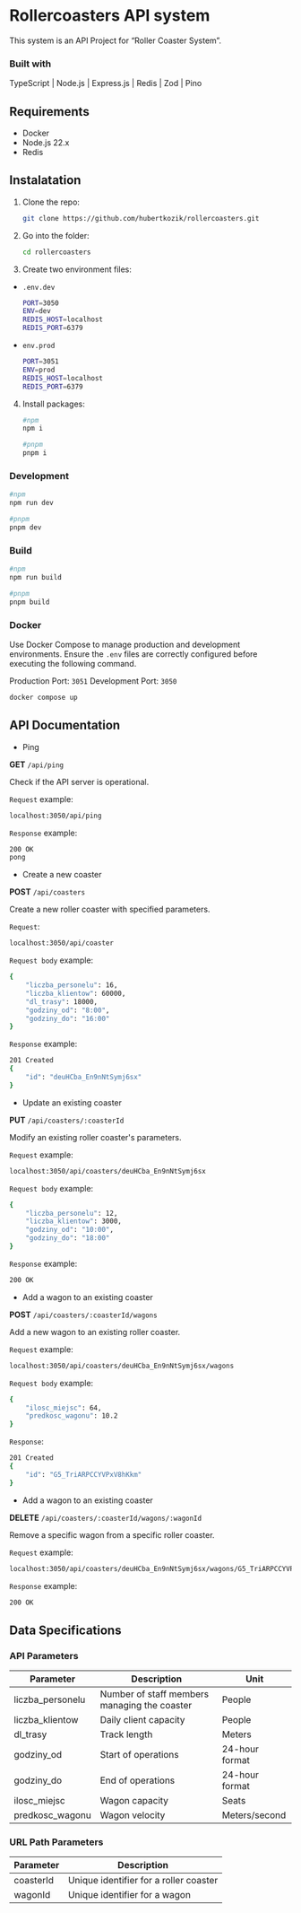 # Rollercoasters API system

This system is an API Project for “Roller Coaster System”.

### Built with

TypeScript | Node.js | Express.js | Redis | Zod | Pino

## Requirements

-   Docker
-   Node.js 22.x
-   Redis

## Instalatation

1. Clone the repo:
   ```sh
   git clone https://github.com/hubertkozik/rollercoasters.git
   ```
2. Go into the folder:
    ```sh
    cd rollercoasters
    ```
3. Create two environment files:
* `.env.dev`
    ```sh
    PORT=3050
    ENV=dev
    REDIS_HOST=localhost
    REDIS_PORT=6379
    ```
* `env.prod`
    ```sh
    PORT=3051
    ENV=prod
    REDIS_HOST=localhost
    REDIS_PORT=6379
    ```
4. Install packages:
    ```sh
    #npm
    npm i
    
    #pnpm
    pnpm i
    ```

### Development

```sh
#npm
npm run dev

#pnpm
pnpm dev
```

### Build

```sh
#npm
npm run build

#pnpm
pnpm build
```

### Docker
Use Docker Compose to manage production and development environments. Ensure the `.env` files are correctly configured before executing the following command.

Production Port: `3051`
Development Port: `3050`

```sh
docker compose up
```

## API Documentation

- Ping

**GET** `/api/ping`

Check if the API server is operational.

`Request` example:
```sh
localhost:3050/api/ping
```

`Response` example:
```sh
200 OK
pong
```

- Create a new coaster

**POST** `/api/coasters`

Create a new roller coaster with specified parameters.

`Request`:
```sh
localhost:3050/api/coaster
```
`Request body` example:
```sh
{ 
    "liczba_personelu": 16,
    "liczba_klientow": 60000,
    "dl_trasy": 18000,
    "godziny_od": "8:00",
    "godziny_do": "16:00"
}
```

`Response` example:
```sh
201 Created
{
    "id": "deuHCba_En9nNtSymj6sx"
}
```

- Update an existing coaster

**PUT** `/api/coasters/:coasterId`

Modify an existing roller coaster's parameters.

`Request` example:
```sh
localhost:3050/api/coasters/deuHCba_En9nNtSymj6sx
```
`Request body` example:
```sh
{ 
    "liczba_personelu": 12,
    "liczba_klientow": 3000,
    "godziny_od": "10:00",
    "godziny_do": "18:00"
}
```

`Response` example:
```sh
200 OK
```

- Add a wagon to an existing coaster

**POST** `/api/coasters/:coasterId/wagons`

Add a new wagon to an existing roller coaster.

`Request` example:
```sh
localhost:3050/api/coasters/deuHCba_En9nNtSymj6sx/wagons
```
`Request body` example:
```sh
{
    "ilosc_miejsc": 64,
    "predkosc_wagonu": 10.2
}
```

`Response`:
```sh
201 Created
{
    "id": "G5_TriARPCCYVPxV8hKkm"
}
```

- Add a wagon to an existing coaster

**DELETE** `/api/coasters/:coasterId/wagons/:wagonId`

Remove a specific wagon from a specific roller coaster.

`Request` example:
```sh
localhost:3050/api/coasters/deuHCba_En9nNtSymj6sx/wagons/G5_TriARPCCYVPxV8hKkm
```

`Response` example:
```sh
200 OK
```

## Data Specifications

### API Parameters

| Parameter | Description | Unit |
|-----------|-------------|------|
| liczba_personelu | Number of staff members managing the coaster | People |
| liczba_klientow | Daily client capacity | People |
| dl_trasy | Track length | Meters |
| godziny_od | Start of operations | 24-hour format |
| godziny_do | End of operations | 24-hour format |
| ilosc_miejsc | Wagon capacity | Seats |
| predkosc_wagonu | Wagon velocity | Meters/second |

### URL Path Parameters

| Parameter | Description |
|-----------|-------------|
| coasterId | Unique identifier for a roller coaster |
| wagonId | Unique identifier for a wagon |
